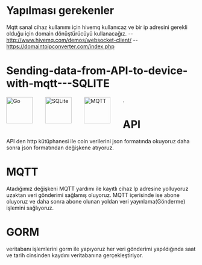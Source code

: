 # Yapılması gerekenler
Mqtt sanal cihaz kullanımı için hivemq kullanıcaz ve bir ip adresini gerekli olduğu için domain dönüştürücüyü kullanacağız.
--http://www.hivemq.com/demos/websocket-client/
--https://domaintoipconverter.com/index.php

# Sending-data-from-API-to-device-with-mqtt---SQLITE
<img align="left" alt="Go" width="70px" src="https://upload.wikimedia.org/wikipedia/commons/0/05/Go_Logo_Blue.svg" style="padding-right:30px;"/>

<img align="left" alt="SQLite" width="70px" src="https://upload.wikimedia.org/wikipedia/commons/3/38/SQLite370.svg" style="padding-right:30px;"/>

<img align="left" alt="MQTT" width="70px" src="https://upload.wikimedia.org/wikipedia/commons/e/e0/Mqtt-hor.svg" style="padding-right:30px;"/>. 
 
# API
API den http kütüphanesi ile coin verilerini json formatında okuyoruz daha sonra json formatından değişkene atıyoruz.

# MQTT
Atadığımız değişkeni MQTT yardımı ile kayıtlı cihaz Ip adresine yolluyoruz uzaktan veri gönderimi sağlamış oluyoruz. MQTT içerisinde ise abone oluyoruz ve daha sonra abone olunan yoldan veri yayınlama(Gönderme) işlemini sağlıyoruz.

# GORM
veritabanı işlemlerini gorm ile yapıyoruz her veri gönderimi yapıldığında saat ve tarih cinsinden kaydını veritabanına gerçekleştiriyor.
